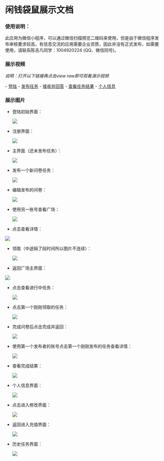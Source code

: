 # 闲钱袋鼠展示文档

### 使用说明：

此应用为微信小程序，可以通过微信扫描预览二维码来使用，但是由于微信程序发布审核要求较高，有信息交流的应用需要企业资质，因此并没有正式发布，如需要使用，请联系陈吉凡同学：1004920224 (QQ、微信同号)。

### 展示视频

*说明：打开以下链接再点击view raw即可观看演示视频*

- [登陆](vid/20190701-234142.mp4)
   - [发布任务](vid/20190701-225937.mp4)
- [接收并回答](vid/20190701-230645.mp4)
   - [查看任务结果](vid/20190701-231701.mp4)
- [个人信息](vid/20190701-231914.mp4)

### 展示图片

* 登陆初始界面：    

  ![](/images/zs4.jpg)    

* 注册界面：

  ![](/images/zs14.png)  

* 主界面（还未发布任务）：    

  ![](/images/zs1.png)   

* 发布一个新问卷任务：   

  ![](/images/zs2.png)    

* 编辑发布的问卷：       

  ![](/images/zs3.png)      

* 使用另一账号查看广场：  

  ![](/images/zs4.png)     

*  点击查看详情：

  ![](/images/zs5.png)    

* 领取（中途隔了段时间所以图片不连续）：

  ![](/images/zs16.png)  

*  返回广场主界面：  

  ![](/images/zs7.png)    

* 点击查看进行中任务：

  ![](/images/zs8.png)    

* 点击第一个刚刚领取的任务：

  ![](/images/zs11.png)    

* 完成问卷后点击完成并返回：

  ![](/images/zs17.png)  

* 使用第一个发布者的账号点击第一个刚刚发布的任务查看详情：

  ![](/images/zs12.png)    

* 查看完成结果：

  ![](/images/zs13.png)  

* 个人信息界面：

  ![](/images/zs15.png)    

* 点击进入修改界面：

  ![](/images/zs20.png)  

* 返回进入充值界面：

  ![](/images/zs10.jpg)  

* 历史任务界面：

  ![](/images/zs11.jpg)  

  